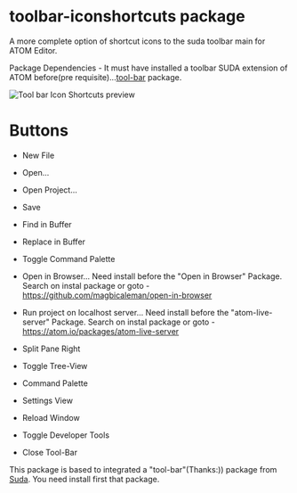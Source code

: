 # toolbar-iconshortcuts package

A more complete option of shortcut icons to the suda toolbar main for ATOM Editor.

Package Dependencies - It must have installed a toolbar SUDA extension of ATOM before(pre requisite)...[tool-bar](https://atom.io/packages/tool-bar) package.

![Tool bar Icon Shortcuts preview](http://www.thiagolucio.com.br/images/toolbar-iconshortcuts.jpg)

# Buttons

* New File
* Open...
* Open Project...
* Save
* Find in Buffer
* Replace in Buffer
* Toggle Command Palette

* Open in Browser... Need install before the "Open in Browser" Package. Search on instal package or goto - https://github.com/magbicaleman/open-in-browser

* Run project on localhost server... Need install before the "atom-live-server" Package. Search on instal package or goto - https://atom.io/packages/atom-live-server

* Split Pane Right
* Toggle Tree-View
* Command Palette
* Settings View
* Reload Window
* Toggle Developer Tools
* Close Tool-Bar


This package is based to integrated a "tool-bar"(Thanks:)) package from [Suda](https://github.com/suda). You need install first that package.

